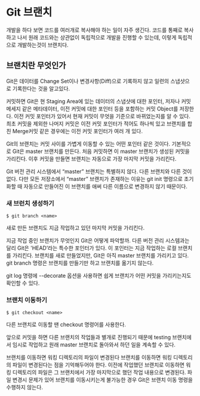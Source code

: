 # Git 브랜치

개발을 하다 보면 코드를 여러개로 복사해야 하는 일이 자주 생긴다. 코드를 통째로 복사하고 나서 원래 코드와는 상관없이 독립적으로 개발을 진행할 수 있는데, 이렇게 독립적으로 개발하는것이 브랜치다.

## 브랜치란 무엇인가

Git은 데이터를 Change Set이나 변경사항(Diff)으로 기록하지 않고 일련의 스냅샷으로 기록한다는 것을 알고있다.

커밋하면 Git은 현 Staging Area에 있는 데이터의 스냅샷에 대한 포인터, 저자나 커밋 메세지 같은 메타데이터, 이전 커밋에 대한 포인터 등을 포함하는 커밋 Object를 저장한다. 이전 커밋 포인터가 있어서 현재 커밋이 무엇을 기준으로 바뀌었는지를 알 수 있다. 최초 커밋을 제외한 나머지 커밋은 이전 커밋 포인터가 적어도 하나씩 있고 브랜치를 합친 Merge커밋 같은 경우에는 이전 커밋 포인터가 여러 개 있다.

Git의 브랜치는 커밋 사이를 가볍게 이동할 수 있는 어떤 포인터 같은 것이다. 기본적으로 Git은 master 브랜치를 만든다. 처음 커밋하면 이 master 브랜치가 생성된 커밋을 가리킨다. 이후 커밋을 만들면 브랜치는 자동으로 가장 마지막 커밋을 가리킨다.

Git 버전 관리 시스템에서 “master” 브랜치는 특별하지 않다. 다른 브랜치와 다른 것이 없다. 다만 모든 저장소에서 “master” 브랜치가 존재하는 이유는 git init 명령으로 초기화할 때 자동으로 만들어진 이 브랜치를 애써 다른 이름으로 변경하지 않기 때문이다.

### 새 브런치 생성하기

`$ git branch <name>`

새로 만든 브랜치도 지금 작업하고 있던 마지막 커밋을 가리킨다.

지금 작업 중인 브랜치가 무엇인지 Git은 어떻게 파악할까. 다른 버전 관리 시스템과는 달리 Git은 'HEAD’라는 특수한 포인터가 있다. 이 포인터는 지금 작업하는 로컬 브랜치를 가리킨다. 브랜치를 새로 만들었지만, Git은 아직 master 브랜치를 가리키고 있다. git branch 명령은 브랜치를 만들기만 하고 브랜치를 옮기지 않는다.

git log 명령에 --decorate 옵션을 사용하면 쉽게 브랜치가 어떤 커밋을 가리키는지도 확인할 수 있다.

### 브랜치 이동하기

`$ git checkout <name>`

다른 브랜치로 이동할 땐 checkout 명령어를 사용한다.

앞으로 커밋을 하면 다른 브랜치의 작업들과 별개로 진행되기 때문에 testing
브랜치에서 임시로 작업하고 원래 master 브랜치로 돌아와서 하던 일을 계속할 수 있다.

브랜치를 이동하면 워킹 디렉토리의 파일이 변경된다
브랜치를 이동하면 워킹 디렉토리의 파일이 변경된다는 점을 기억해두어야 한다. 이전에 작업했던
브랜치로 이동하면 워킹 디렉토리의 파일은 그 브랜치에서 가장 마지막으로 했던 작업 내용으로
변경된다. 파일 변경시 문제가 있어 브랜치를 이동시키는게 불가능한 경우 Git은 브랜치 이동 명령을
수행하지 않는다.
